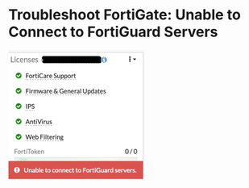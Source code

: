 # Troubleshoot FortiGate: Unable to Connect to FortiGuard Servers

![CHEESE!](/Images/GetImage.png)
